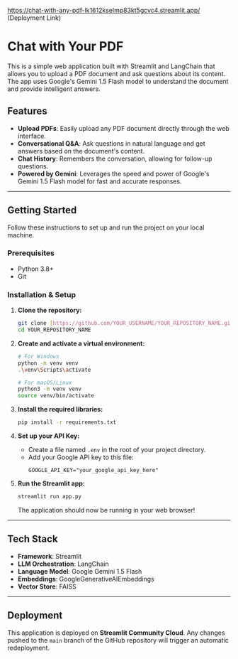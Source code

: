 https://chat-with-any-pdf-lk1612kselmp83kt5gcvc4.streamlit.app/   (Deployment Link)

# Chat with Your PDF 

This is a simple web application built with Streamlit and LangChain that allows you to upload a PDF document and ask questions about its content. The app uses Google's Gemini 1.5 Flash model to understand the document and provide intelligent answers.

##  Features

-   **Upload PDFs**: Easily upload any PDF document directly through the web interface.
-   **Conversational Q&A**: Ask questions in natural language and get answers based on the document's content.
-   **Chat History**: Remembers the conversation, allowing for follow-up questions.
-   **Powered by Gemini**: Leverages the speed and power of Google's Gemini 1.5 Flash model for fast and accurate responses.

---

##  Getting Started

Follow these instructions to set up and run the project on your local machine.

### Prerequisites

-   Python 3.8+
-   Git

### Installation & Setup

1.  **Clone the repository:**
    ```bash
    git clone [https://github.com/YOUR_USERNAME/YOUR_REPOSITORY_NAME.git](https://github.com/YOUR_USERNAME/YOUR_REPOSITORY_NAME.git)
    cd YOUR_REPOSITORY_NAME
    ```

2.  **Create and activate a virtual environment:**
    ```bash
    # For Windows
    python -m venv venv
    .\venv\Scripts\activate

    # For macOS/Linux
    python3 -m venv venv
    source venv/bin/activate
    ```

3.  **Install the required libraries:**
    ```bash
    pip install -r requirements.txt
    ```

4.  **Set up your API Key:**
    -   Create a file named `.env` in the root of your project directory.
    -   Add your Google API key to this file:
        ```
        GOOGLE_API_KEY="your_google_api_key_here"
        ```

5.  **Run the Streamlit app:**
    ```bash
    streamlit run app.py
    ```
    The application should now be running in your web browser!

---

##  Tech Stack

-   **Framework**: Streamlit
-   **LLM Orchestration**: LangChain
-   **Language Model**: Google Gemini 1.5 Flash
-   **Embeddings**: GoogleGenerativeAIEmbeddings
-   **Vector Store**: FAISS

---

##  Deployment

This application is deployed on **Streamlit Community Cloud**. Any changes pushed to the `main` branch of the GitHub repository will trigger an automatic redeployment.
